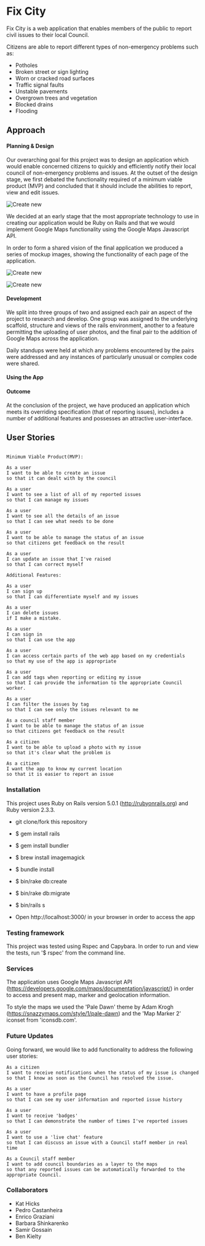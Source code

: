 # Fix City

Fix City is a web application that enables members of the public to report civil issues to their local Council.

Citizens are able to report different types of non-emergency problems such as:

  * Potholes
  * Broken street or sign lighting
  * Worn or cracked road surfaces
  * Traffic signal faults
  * Unstable pavements
  * Overgrown trees and vegetation
  * Blocked drains
  * Flooding

## Approach

#### Planning & Design

Our overarching goal for this project was to design an application which would enable concerned citizens to quickly and efficiently notify their local council of non-emergency problems and issues.  At the outset of the design stage, we first debated the functionality required of a minimum viable product (MVP) and concluded that it should include the abilities to report, view and edit issues.

![Create new](fix-city/app/images/IMAG0191.jpg)


We decided at an early stage that the most appropriate technology to use in creating our application would be Ruby on Rails and that we would implement Google Maps functionality using the Google Maps Javascript API.

In order to form a shared vision of the final application we produced a series of mockup images, showing the functionality of each page of the application.

![Create new](https://github.com/kathicks/fix-city/master/images/IMAG0195.jpg)

![Create new](https://github.com/kathicks/fix-city/master/images/IMAG0201.jpg)

#### Development

We split into three groups of two and assigned each pair an aspect of the project to research and develop.  One group was assigned to the underlying scaffold, structure and views of the rails environment, another to a feature permitting the uploading of user photos, and the final pair to the addition of Google Maps across the application.

Daily standups were held at which any problems encountered by the pairs were addressed and any instances of particularly unusual or complex code were shared.

#### Using the App

#### Outcome

At the conclusion of the project, we have produced an application which meets its overriding specification (that of reporting issues), includes a number of additional features and possesses an attractive user-interface.

## User Stories

```

Minimum Viable Product(MVP):

As a user
I want to be able to create an issue
so that it can dealt with by the council

As a user
I want to see a list of all of my reported issues
so that I can manage my issues

As a user
I want to see all the details of an issue
so that I can see what needs to be done

As a user
I want to be able to manage the status of an issue
so that citizens get feedback on the result

As a user
I can update an issue that I've raised
so that I can correct myself
```

```
Additional Features:

As a user
I can sign up
so that I can differentiate myself and my issues

As a user
I can delete issues
if I make a mistake.

As a user
I can sign in
so that I can use the app

As a user
I can access certain parts of the web app based on my credentials
so that my use of the app is appropriate

As a user
I can add tags when reporting or editing my issue
so that I can provide the information to the appropriate Council worker.

As a user
I can filter the issues by tag
so that I can see only the issues relevant to me

As a council staff member
I want to be able to manage the status of an issue
so that citizens get feedback on the result

As a citizen
I want to be able to upload a photo with my issue
so that it's clear what the problem is

As a citizen
I want the app to know my current location
so that it is easier to report an issue
```


### Installation

This project uses Ruby on Rails version 5.0.1 (http://rubyonrails.org) and Ruby version 2.3.3.

  * git clone/fork this repository

  * $ gem install rails

  * $ gem install bundler

  * $ brew install imagemagick

  * $ bundle install

  * $ bin/rake db:create

  * $ bin/rake db:migrate

  * $ bin/rails s

  * Open http://localhost:3000/ in your browser in order to access the app


### Testing framework

This project was tested using Rspec and Capybara.  In order to run and view the tests, run '$ rspec' from the command line.

### Services

The application uses Google Maps Javascript API (https://developers.google.com/maps/documentation/javascript/) in order to access and present map, marker and geolocation information.

To style the maps we used the 'Pale Dawn' theme by Adam Krogh (https://snazzymaps.com/style/1/pale-dawn) and the 'Map Marker 2' iconset from 'iconsdb.com'.

### Future Updates

Going forward, we would like to add functionality to address the following user stories:

```
As a citizen
I want to receive notifications when the status of my issue is changed
so that I know as soon as the Council has resolved the issue.

As a user
I want to have a profile page
so that I can see my user information and reported issue history

As a user
I want to receive 'badges'
so that I can demonstrate the number of times I've reported issues

As a user
I want to use a 'live chat' feature
so that I can discuss an issue with a Council staff member in real time

As a Council staff member
I want to add council boundaries as a layer to the maps
so that any reported issues can be automatically forwarded to the appropriate Council.
```



### Collaborators

  * Kat Hicks
  * Pedro Castanheira
  * Enrico Graziani
  * Barbara Shinkarenko
  * Samir Gossain
  * Ben Kielty
